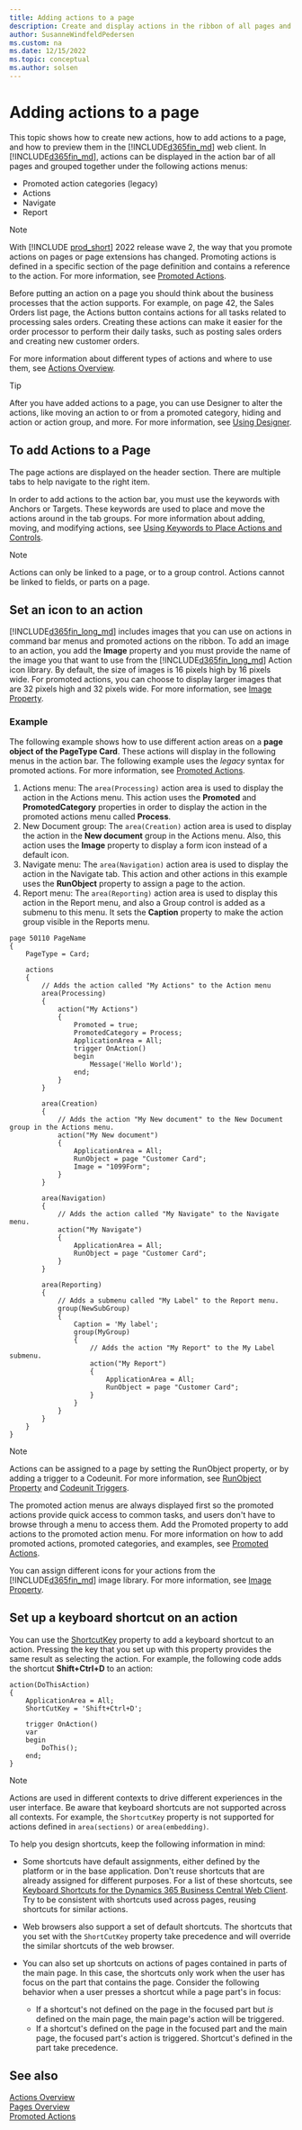 ```yaml
---
title: Adding actions to a page
description: Create and display actions in the ribbon of all pages and group them together under Actions, Navigate, Reports tabs and preview it in the Windows Client
author: SusanneWindfeldPedersen
ms.custom: na
ms.date: 12/15/2022
ms.topic: conceptual
ms.author: solsen
---
```


# Adding actions to a page

This topic shows how to create new actions, how to add actions to a page, and how to preview them in the [!INCLUDE[d365fin_md](includes/d365fin_md.md)] web client. In [!INCLUDE[d365fin_md](includes/d365fin_md.md)], actions can be displayed in the action bar of all pages and grouped together under the following actions menus: 

- Promoted action categories (legacy)
- Actions  
- Navigate
- Report

> [!NOTE]  
> With [!INCLUDE [prod_short](includes/prod_short.md)] 2022 release wave 2, the way that you promote actions on pages or page extensions has changed. Promoting actions is defined in a specific section of the page definition and contains a reference to the action. For more information, see [Promoted Actions](devenv-promoted-actions.md).

Before putting an action on a page you should think about the business processes that the action supports. For example, on page 42, the Sales Orders list page, the Actions button contains actions for all tasks related to processing sales orders. Creating these actions can make it easier for the order processor to perform their daily tasks, such as posting sales orders and creating new customer orders.  

For more information about different types of actions and where to use them, see [Actions Overview](devenv-actions-overview.md).

> [!TIP]
> After you have added actions to a page, you can use Designer to alter the actions, like moving an action to or from a promoted category, hiding and action or action group, and more. For more information, see [Using Designer](devenv-inclient-designer.md).


## To add Actions to a Page

The page actions are displayed on the header section. There are multiple tabs to help navigate to the right item.
  
In order to add actions to the action bar, you must use the keywords with Anchors or Targets. These keywords are used to place and move the actions around in the tab groups. For more information about adding, moving, and modifying actions, see [Using Keywords to Place Actions and Controls](devenv-page-ext-object.md#using-keywords-to-place-actions-and-controls).

> [!NOTE]  
> Actions can only be linked to a page, or to a group control. Actions cannot be linked to fields, or parts on a page.

## Set an icon to an action

[!INCLUDE[d365fin_long_md](includes/d365fin_long_md.md)] includes images that you can use on actions in command bar menus and promoted actions on the ribbon. To add an image to an action, you add the **Image** property and you must provide the name of the image you that want to use from the [!INCLUDE[d365fin_long_md](includes/d365fin_long_md.md)] Action icon library. By default, the size of images is 16 pixels high by 16 pixels wide. For promoted actions, you can choose to display larger images that are 32 pixels high and 32 pixels wide. For more information, see [Image Property](properties/devenv-image-property.md).


<!-- For information about adding actions to a CueGroup control, see [Creating a Cue Based on a FlowField](devenv-creating-a-cue-based-on-a-flowfield.md).  -->

### Example

The following example shows how to use different action areas on a **page object of the PageType Card**. These actions will display in the following menus in the action bar. The following example uses the *legacy* syntax for promoted actions. For more information, see [Promoted Actions](devenv-promoted-actions.md).

1. Actions menu: The `area(Processing)` action area is used to display the action in the Actions menu. This action uses the **Promoted** and **PromotedCategory** properties in order to display the action in the promoted actions menu called **Process**.  
1. New Document group: The `area(Creation)` action area is used to display the action in the **New document** group in the Actions menu. Also, this action uses the **Image** property to display a form icon instead of a default icon.
1. Navigate menu: The `area(Navigation)` action area is used to display the action in the Navigate tab. This action and other actions in this example uses the **RunObject** property to assign a page to the action.
1. Report menu: The `area(Reporting)` action area is used to display this action in the Report menu, and also a Group control is added as a submenu to this menu. It sets the **Caption** property to make the action group visible in the Reports menu.

```AL
page 50110 PageName
{
    PageType = Card;

    actions
    {
        // Adds the action called "My Actions" to the Action menu 
        area(Processing)
        {
            action("My Actions")
            {
                Promoted = true;
                PromotedCategory = Process;
                ApplicationArea = All;
                trigger OnAction()
                begin
                    Message('Hello World');
                end;
            }
        }

        area(Creation)
        {
            // Adds the action "My New document" to the New Document group in the Actions menu. 
            action("My New document")
            {
                ApplicationArea = All;
                RunObject = page "Customer Card";
                Image = "1099Form";
            }
        }
        
        area(Navigation)
        {
            // Adds the action called "My Navigate" to the Navigate menu. 
            action("My Navigate")
            {
                ApplicationArea = All;
                RunObject = page "Customer Card";
            }
        }

        area(Reporting)
        {
            // Adds a submenu called "My Label" to the Report menu. 
            group(NewSubGroup)
            {
                Caption = 'My label';
                group(MyGroup)
                {
                    // Adds the action "My Report" to the My Label submenu. 
                    action("My Report")
                    {
                        ApplicationArea = All;
                        RunObject = page "Customer Card";
                    }
                }
            }
        }
    }
}
``` 

> [!NOTE]  
> Actions can be assigned to a page by setting the RunObject property, or by adding a trigger to a Codeunit. For more information, see [RunObject Property](properties/devenv-runobject-property.md) and [Codeunit Triggers](triggers-auto/codeunit/devenv-onrun-codeunit-trigger.md).  

The promoted action menus are always displayed first so the promoted actions provide quick access to common tasks, and users don't have to browse through a menu to access them. Add the Promoted property to add actions to the promoted action menu. For more information on how to add promoted actions, promoted categories, and examples, see [Promoted Actions](devenv-promoted-actions.md). 
  
You can assign different icons for your actions from the [!INCLUDE[d365fin_md](includes/d365fin_md.md)] image library. For more information, see [Image Property](properties/devenv-image-property.md). 

## Set up a keyboard shortcut on an action

You can use the [ShortcutKey](properties/devenv-shortcutkey-property.md) property to add a keyboard shortcut to an action. Pressing the key that you set up with this property provides the same result as selecting the action. For example, the following code adds the shortcut **Shift+Ctrl+D** to an action:

```AL
action(DoThisAction)
{
    ApplicationArea = All;
    ShortCutKey = 'Shift+Ctrl+D';

    trigger OnAction()
    var
    begin
        DoThis();
    end;
}
```

> [!NOTE]  
> Actions are used in different contexts to drive different experiences in the user interface. Be aware that keyboard shortcuts are not supported across all contexts. For example, the `ShortcutKey` property is not supported for actions defined in `area(sections)` or `area(embedding)`.


To help you design shortcuts, keep the following information in mind:

- Some shortcuts have default assignments, either defined by the platform or in the base application. Don't reuse shortcuts that are already assigned for different purposes. For a list of these shortcuts, see [Keyboard Shortcuts for the Dynamics 365 Business Central Web Client](/dynamics365/business-central/keyboard-shortcuts). Try to be consistent with shortcuts used across pages, reusing shortcuts for similar actions. 
- Web browsers also support a set of default shortcuts. The shortcuts that you set with the `ShortCutKey` property take precedence and will override the similar shortcuts of the web browser. 
- You can also set up shortcuts on actions of pages contained in parts of the main page. In this case, the shortcuts only work when the user has focus on the part that contains the page. Consider the following behavior when a user presses a shortcut while a page part's in focus:

  - If a shortcut's not defined on the page in the focused part but *is* defined on the main page, the main page's action will be triggered.
  - If a shortcut's defined on the page in the focused part and the main page, the focused part's action is triggered. Shortcut's defined in the part take precedence.  


## See also  

[Actions Overview](devenv-actions-overview.md)  
[Pages Overview](devenv-pages-overview.md)  
[Promoted Actions](devenv-promoted-actions.md)  